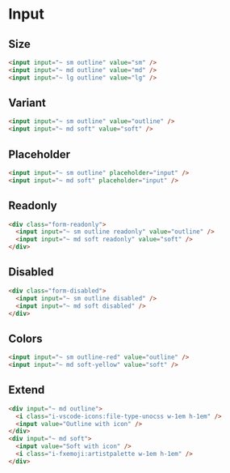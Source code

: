# Input

## Size

```html
<input input="~ sm outline" value="sm" />
<input input="~ md outline" value="md" />
<input input="~ lg outline" value="lg" />
```

## Variant

```html
<input input="~ sm outline" value="outline" />
<input input="~ md soft" value="soft" />
```

## Placeholder

```html
<input input="~ sm outline" placeholder="input" />
<input input="~ md soft" placeholder="input" />
```

## Readonly

```html
<div class="form-readonly">
  <input input="~ sm outline readonly" value="outline" />
  <input input="~ md soft readonly" value="soft" />
</div>
```

## Disabled

```html
<div class="form-disabled">
  <input input="~ sm outline disabled" />
  <input input="~ md soft disabled" />
</div>
```

## Colors

```html
<input input="~ sm outline-red" value="outline" />
<input input="~ md soft-yellow" value="soft" />
```

## Extend

```html
<div input="~ md outline">
  <i class="i-vscode-icons:file-type-unocss w-1em h-1em" />
  <input value="Outline with icon" />
</div>
<div input="~ md soft">
  <input value="Soft with icon" />
  <i class="i-fxemoji:artistpalette w-1em h-1em" />
</div>
```
